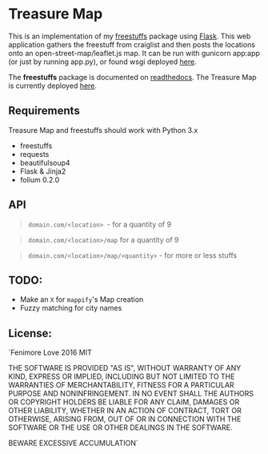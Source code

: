 # Treasure Map

This is an implementation of my <a href="https://github.com/polypmer/freestuffs">freestuffs</a> package using [Flask](https://www.flask.pocoo.org). This web application gathers the freestuff from craiglist and then posts the locations onto an open-street-map/leaflet.js map. It can be run with gunicorn app:app (or just by running app.py), or found wsgi deployed [here](http://treasure.plyp.org).

The **freestuffs** package is documented on [readthedocs](http://freestuffs.readthedocs.io/en/latest/). The Treasure Map is currently deployed [here](http://treasure.plyp.org).

## Requirements

Treasure Map and freestuffs should work with Python 3.x

* freestuffs
* requests
* beautifulsoup4
* Flask & Jinja2
* folium 0.2.0

## API

> `domain.com/<location> `- for a quantity of 9

> `domain.com/<location>/map` for a quantity of 9

> `domain.com/<location>/map/<quantity>`  - for more or less stuffs


## TODO:
* Make an `X` for `mappify`'s Map creation
* Fuzzy matching for city names

## License:

`Fenimore Love 2016 MIT

THE SOFTWARE IS PROVIDED "AS IS", WITHOUT WARRANTY OF ANY KIND, EXPRESS OR IMPLIED, INCLUDING BUT NOT LIMITED TO THE WARRANTIES OF MERCHANTABILITY, FITNESS FOR A PARTICULAR PURPOSE AND NONINFRINGEMENT. IN NO EVENT SHALL THE AUTHORS OR COPYRIGHT HOLDERS BE LIABLE FOR ANY CLAIM, DAMAGES OR OTHER LIABILITY, WHETHER IN AN ACTION OF CONTRACT, TORT OR OTHERWISE, ARISING FROM, OUT OF OR IN CONNECTION WITH THE SOFTWARE OR THE USE OR OTHER DEALINGS IN THE SOFTWARE.

BEWARE EXCESSIVE ACCUMULATION`
